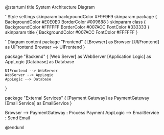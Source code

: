 @startuml
title System Architecture Diagram

' Style settings
skinparam backgroundColor #F9F9F9
skinparam package {
  BackgroundColor #E0E0E0
  BorderColor #009688
}
skinparam class {
  BackgroundColor #FFFFFF
  BorderColor #007ACC
  FontColor #333333
}
skinparam title {
  BackgroundColor #007ACC
  FontColor #FFFFFF
}

' Diagram content
package "Frontend" {
    [Browser] as Browser
    [UI/Frontend] as UIFrontend
    Browser --> UIFrontend
}

package "Backend" {
    [Web Server] as WebServer
    [Application Logic] as AppLogic
    [Database] as Database

    UIFrontend --> WebServer
    WebServer --> AppLogic
    AppLogic --> Database
}

package "External Services" {
    [Payment Gateway] as PaymentGateway
    [Email Service] as EmailService
}

Browser --> PaymentGateway : Process Payment
AppLogic --> EmailService : Send Email

@enduml
